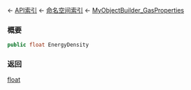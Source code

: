 ← [API索引](Api-Index) ← [命名空间索引](Namespace-Index) ← [MyObjectBuilder_GasProperties](VRage.Game.ObjectBuilders.Definitions.MyObjectBuilder_GasProperties)

### 概要

```csharp
public float EnergyDensity
```

### 返回

[float](https://docs.microsoft.com/en-us/dotnet/api/System.Single?view=netframework-4.6)

